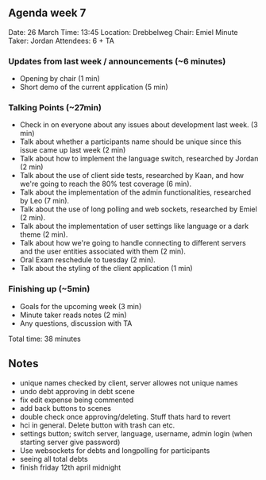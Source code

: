 ## Agenda week 7

Date: 26 March
Time: 13:45
Location: Drebbelweg
Chair: Emiel
Minute Taker: Jordan
Attendees:  6 + TA

### Updates from last week / announcements (~6 minutes)
- Opening by chair (1 min)
- Short demo of the current application (5 min)

### Talking Points (~27min)
- Check in on everyone about any issues about development last week. (3 min)
- Talk about whether a participants name should be unique since this issue came up last week (2 min)
- Talk about how to implement the language switch, researched by Jordan (2 min)
- Talk about the use of client side tests, researched by Kaan, and how we're going to reach the 80% test coverage (6 min).
- Talk about the implementation of the admin functionalities, researched by Leo (7 min).
- Talk about the use of long polling and web sockets, researched by Emiel (2 min).
- Talk about the implementation of user settings like language or a dark theme (2 min).
- Talk about how we're going to handle connecting to different servers and the user entities associated with them (2 min).
- Oral Exam reschedule to tuesday (2 min).
- Talk about the styling of the client application (1 min)

### Finishing up (~5min)
- Goals for the upcoming week (3 min)
- Minute taker reads notes (2 min)
- Any questions, discussion with TA

Total time: 38 minutes

## Notes
- unique names checked by client, server allowes not unique names
- undo debt approving in debt scene
- fix edit expense being commented
- add back buttons to scenes
- double check once approving/deleting. Stuff thats hard to revert
- hci in general. Delete button with trash can etc. 
- settings button; switch server, language, username, admin login (when starting server give password)
- Use websockets for debts and longpolling for participants
- seeing all total debts
- finish friday 12th april midnight